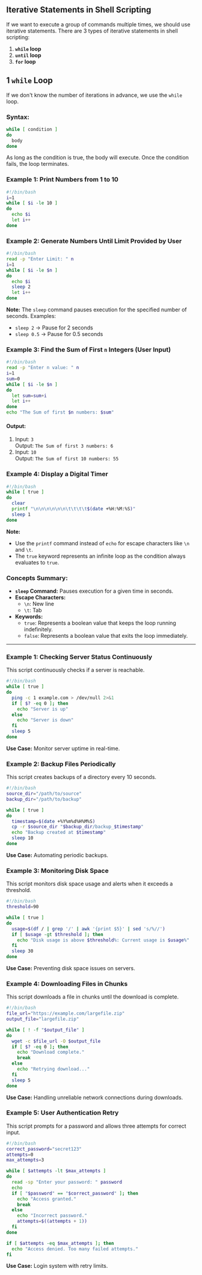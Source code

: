

## Iterative Statements in Shell Scripting

If we want to execute a group of commands multiple times, we should use iterative statements. There are 3 types of iterative statements in shell scripting:

1. **`while` loop**
2. **`until` loop**
3. **`for` loop**



## 1 **`while` Loop**
If we don't know the number of iterations in advance, we use the `while` loop.

### Syntax:
```bash
while [ condition ]
do
  body
done
```
As long as the condition is true, the body will execute. Once the condition fails, the loop terminates.



### Example 1: Print Numbers from 1 to 10
```bash
#!/bin/bash
i=1
while [ $i -le 10 ]
do
  echo $i
  let i++
done
```


### Example 2: Generate Numbers Until Limit Provided by User
```bash
#!/bin/bash
read -p "Enter Limit: " n
i=1
while [ $i -le $n ]
do
  echo $i
  sleep 2
  let i++
done
```
**Note:** The `sleep` command pauses execution for the specified number of seconds. Examples:
- `sleep 2` → Pause for 2 seconds  
- `sleep 0.5` → Pause for 0.5 seconds  


### Example 3: Find the Sum of First `n` Integers (User Input)
```bash
#!/bin/bash
read -p "Enter n value: " n
i=1
sum=0
while [ $i -le $n ]
do
  let sum=sum+i
  let i++
done
echo "The Sum of first $n numbers: $sum"
```
#### Output:
1. Input: `3`  
   Output: `The Sum of first 3 numbers: 6`
2. Input: `10`  
   Output: `The Sum of first 10 numbers: 55`


### Example 4: Display a Digital Timer
```bash
#!/bin/bash
while [ true ]
do
  clear
  printf "\n\n\n\n\n\n\t\t\t\t$(date +%H:%M:%S)"
  sleep 1
done
```

**Note:**
- Use the `printf` command instead of `echo` for escape characters like `\n` and `\t`.
- The `true` keyword represents an infinite loop as the condition always evaluates to `true`.


### Concepts Summary:
- **`sleep` Command:** Pauses execution for a given time in seconds.
- **Escape Characters:**  
  - `\n`: New line  
  - `\t`: Tab  
- **Keywords:**  
  - `true`: Represents a boolean value that keeps the loop running indefinitely.  
  - `false`: Represents a boolean value that exits the loop immediately.


---

### Example 1: **Checking Server Status Continuously**
This script continuously checks if a server is reachable.

```bash
#!/bin/bash
while [ true ]
do
  ping -c 1 example.com > /dev/null 2>&1
  if [ $? -eq 0 ]; then
    echo "Server is up"
  else
    echo "Server is down"
  fi
  sleep 5
done
```
**Use Case:** Monitor server uptime in real-time.


### Example 2: **Backup Files Periodically**
This script creates backups of a directory every 10 seconds.

```bash
#!/bin/bash
source_dir="/path/to/source"
backup_dir="/path/to/backup"

while [ true ]
do
  timestamp=$(date +%Y%m%d%H%M%S)
  cp -r $source_dir "$backup_dir/backup_$timestamp"
  echo "Backup created at $timestamp"
  sleep 10
done
```
**Use Case:** Automating periodic backups.


### Example 3: **Monitoring Disk Space**
This script monitors disk space usage and alerts when it exceeds a threshold.

```bash
#!/bin/bash
threshold=90

while [ true ]
do
  usage=$(df / | grep '/' | awk '{print $5}' | sed 's/%//')
  if [ $usage -gt $threshold ]; then
    echo "Disk usage is above $threshold%: Current usage is $usage%"
  fi
  sleep 30
done
```
**Use Case:** Preventing disk space issues on servers.


### Example 4: **Downloading Files in Chunks**
This script downloads a file in chunks until the download is complete.

```bash
#!/bin/bash
file_url="https://example.com/largefile.zip"
output_file="largefile.zip"

while [ ! -f "$output_file" ]
do
  wget -c $file_url -O $output_file
  if [ $? -eq 0 ]; then
    echo "Download complete."
    break
  else
    echo "Retrying download..."
  fi
  sleep 5
done
```
**Use Case:** Handling unreliable network connections during downloads.


### Example 5: **User Authentication Retry**
This script prompts for a password and allows three attempts for correct input.

```bash
#!/bin/bash
correct_password="secret123"
attempts=0
max_attempts=3

while [ $attempts -lt $max_attempts ]
do
  read -sp "Enter your password: " password
  echo
  if [ "$password" == "$correct_password" ]; then
    echo "Access granted."
    break
  else
    echo "Incorrect password."
    attempts=$((attempts + 1))
  fi
done

if [ $attempts -eq $max_attempts ]; then
  echo "Access denied. Too many failed attempts."
fi
```
**Use Case:** Login system with retry limits.

